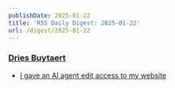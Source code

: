 ```yaml
---
publishDate: 2025-01-22
title: 'RSS Daily Digest: 2025-01-22'
url: /digest/2025-01-22
---
```


### [Dries Buytaert](https://dri.es/)

  * [I gave an AI agent edit access to my website](https://dri.es/i-gave-an-ai-agent-edit-access-to-my-website)
  
